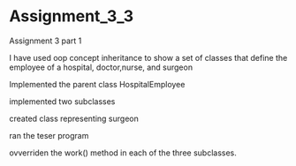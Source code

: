 # Assignment_3_3
Assignment 3 part 1

I have used oop concept  inheritance to show a set of classes that define the employee of a hospital, doctor,nurse, and surgeon 

Implemented the parent class HospitalEmployee

implemented two subclasses 

created class representing surgeon


ran the teser program

ovverriden the work() method in each of the three subclasses.
